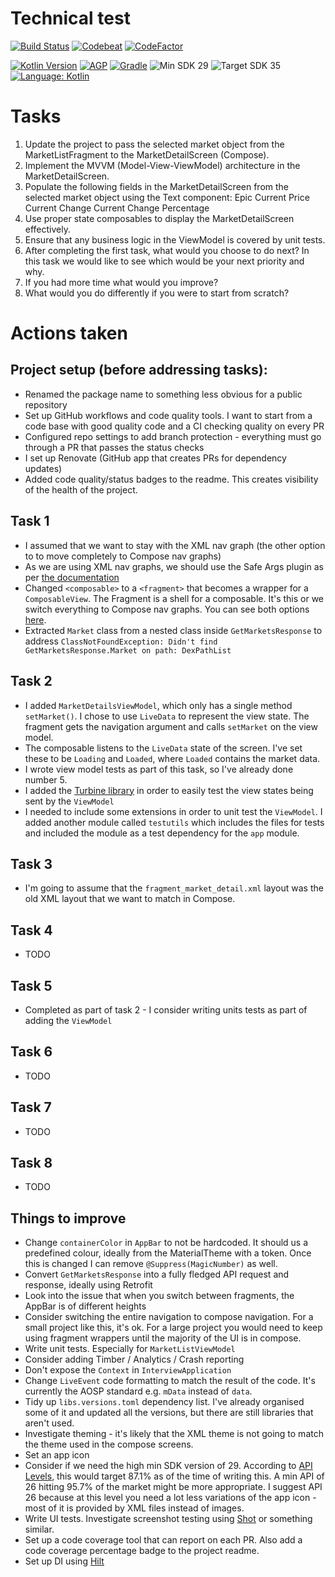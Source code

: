 # Technical test

[![Build Status](https://github.com/jamiescode/a-tech-test/actions/workflows/build.yml/badge.svg)](https://github.com/jamiescode/a-tech-test/actions/workflows/build.yml)
[![Codebeat](https://codebeat.co/badges/c5e98b1c-6946-439b-b18d-de78bbf8149e)](https://codebeat.co/projects/github-com-jamiescode-a-tech-test-main)
[![CodeFactor](https://www.codefactor.io/repository/github/jamiescode/a-tech-test/badge)](https://www.codefactor.io/repository/github/jamiescode/a-tech-test)

[![Kotlin Version](https://img.shields.io/badge/Kotlin-2.0.x-blue.svg)](https://kotlinlang.org)
[![AGP](https://img.shields.io/badge/AGP-8.x-blue?style=flat)](https://developer.android.com/studio/releases/gradle-plugin)
[![Gradle](https://img.shields.io/badge/Gradle-8.x-blue?style=flat)](https://gradle.org)
![Min SDK 29](https://img.shields.io/badge/Min%20SDK-29-839192?logo=android&logoColor=white)
![Target SDK 35](https://img.shields.io/badge/Target%20SDK-35-566573?logo=android&logoColor=white)
[![Language: Kotlin](https://img.shields.io/github/languages/top/jamiescode/a-tech-test.svg)](https://github.com/jamiescode/a-tech-test/search?l=kotlin)

# Tasks

1. Update the project to pass the selected market object from the MarketListFragment to the MarketDetailScreen (Compose).
2. Implement the MVVM (Model-View-ViewModel) architecture in the MarketDetailScreen.
3. Populate the following fields in the MarketDetailScreen from the selected market object using the Text component:
      Epic
      Current Price
      Current Change
      Current Change Percentage
4. Use proper state composables to display the MarketDetailScreen effectively.
5. Ensure that any business logic in the ViewModel is covered by unit tests.
6. After completing the first task, what would you choose to do next? In this task we would like to see which would be your next priority and why.
7. If you had more time what would you improve?
8. What would you do differently if you were to start from scratch?

# Actions taken

## Project setup (before addressing tasks):

* Renamed the package name to something less obvious for a public repository
* Set up GitHub workflows and code quality tools. I want to start from a code base with good quality code and a CI checking quality on every PR
* Configured repo settings to add branch protection - everything must go through a PR that passes the status checks
* I set up Renovate (GitHub app that creates PRs for dependency updates)
* Added code quality/status badges to the readme. This creates visibility of the health of the project.

## Task 1

* I assumed that we want to stay with the XML nav graph (the other option to to move completely to Compose nav graphs)
* As we are using XML nav graphs, we should use the Safe Args plugin as per [the documentation](https://developer.android.com/guide/navigation/use-graph/pass-data#Safe-args) 
* Changed `<composable>` to a `<fragment>` that becomes a wrapper for a `ComposableView`. The Fragment is a shell for a composable. It's this or we switch everything to Compose nav graphs. You can see both options [here](https://developer.android.com/guide/navigation/design#frameworks).
* Extracted `Market` class from a nested class inside `GetMarketsResponse` to address `ClassNotFoundException: Didn't find GetMarketsResponse.Market on path: DexPathList` 

## Task 2

* I added `MarketDetailsViewModel`, which only has a single method `setMarket()`. I chose to use `LiveData` to represent the view state. The fragment gets the navigation argument and calls `setMarket` on the view model.
* The composable listens to the `LiveData` state of the screen. I've set these to be `Loading` and `Loaded`, where `Loaded` contains the market data.
* I wrote view model tests as part of this task, so I've already done number 5.
* I added the [Turbine library](https://github.com/cashapp/turbine) in order to easily test the view states being sent by the `ViewModel`
* I needed to include some extensions in order to unit test the `ViewModel`. I added another module called `testutils` which includes the files for tests and included the module as a test dependency for the `app` module.

## Task 3

* I'm going to assume that the `fragment_market_detail.xml` layout was the old XML layout that we want to match in Compose.

## Task 4

* TODO

## Task 5

* Completed as part of task 2 - I consider writing units tests as part of adding the `ViewModel`

## Task 6

* TODO

## Task 7

* TODO

## Task 8

* TODO


## Things to improve

* Change `containerColor` in `AppBar` to not be hardcoded. It should us a predefined colour, ideally from the MaterialTheme with a token. Once this is changed I can remove `@Suppress(MagicNumber)` as well.
* Convert `GetMarketsResponse` into a fully fledged API request and response, ideally using Retrofit
* Look into the issue that when you switch between fragments, the AppBar is of different heights
* Consider switching the entire navigation to compose navigation. For a small project like this, it's ok. For a large project you would need to keep using fragment wrappers until the majority of the UI is in compose.
* Write unit tests. Especially for `MarketListViewModel`
* Consider adding Timber / Analytics / Crash reporting
* Don't expose the `Context` in `InterviewApplication`
* Change `LiveEvent` code formatting to match the result of the code. It's currently the AOSP standard e.g. `mData` instead of `data`.
* Tidy up `libs.versions.toml` dependency list. I've already organised some of it and updated all the versions, but there are still libraries that aren't used.
* Investigate theming - it's likely that the XML theme is not going to match the theme used in the compose screens.
* Set an app icon
* Consider if we need the high min SDK version of 29. According to [API Levels](https://apilevels.com/), this would target 87.1% as of the time of writing this. A min API of 26 hitting 95.7% of the market might be more appropriate. I suggest API 26 because at this level you need a lot less variations of the app icon - most of it is provided by XML files instead of images.
* Write UI tests. Investigate screenshot testing using [Shot](https://github.com/pedrovgs/Shot) or something similar.
* Set up a code coverage tool that can report on each PR. Also add a code coverage percentage badge to the project readme.
* Set up DI using [Hilt](https://developer.android.com/training/dependency-injection/hilt-android)